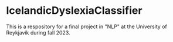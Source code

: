 # IcelandicDyslexiaClassifier
This is a respository for a final project in "NLP" at the University of Reykjavík during fall 2023.
